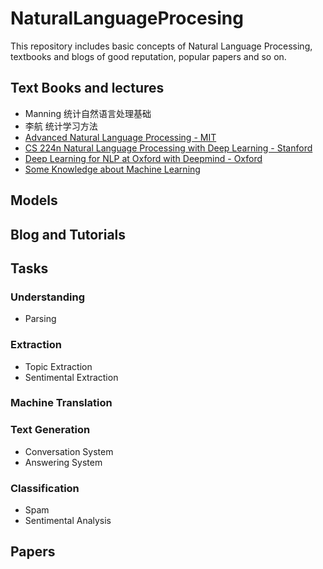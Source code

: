 # NaturalLanguageProcesing
This repository includes basic concepts of Natural Language Processing, textbooks and blogs of good reputation, popular papers and so on.   

## Text Books and lectures
* Manning 统计自然语言处理基础
* 李航 统计学习方法
* [Advanced Natural Language Processing - MIT](https://ocw.mit.edu/courses/electrical-engineering-and-computer-science/6-864-advanced-natural-language-processing-fall-2005/index.htm)
* [CS 224n Natural Language Processing with Deep Learning - Stanford](https://ocw.mit.edu/courses/electrical-engineering-and-computer-science/6-864-advanced-natural-language-processing-fall-2005/index.htm)
* [Deep Learning for NLP at Oxford with Deepmind - Oxford](https://www.youtube.com/playlist?list=PL613dYIGMXoZBtZhbyiBqb0QtgK6oJbpm)
* [Some Knowledge about Machine Learning](https://www.youtube.com/playlist?list=PL613dYIGMXoZBtZhbyiBqb0QtgK6oJbpm)

## Models

## Blog and Tutorials

## Tasks

### Understanding
- Parsing

### Extraction
- Topic Extraction
- Sentimental Extraction

### Machine Translation

### Text Generation
- Conversation System
- Answering System

### Classification
- Spam
- Sentimental Analysis

## Papers
